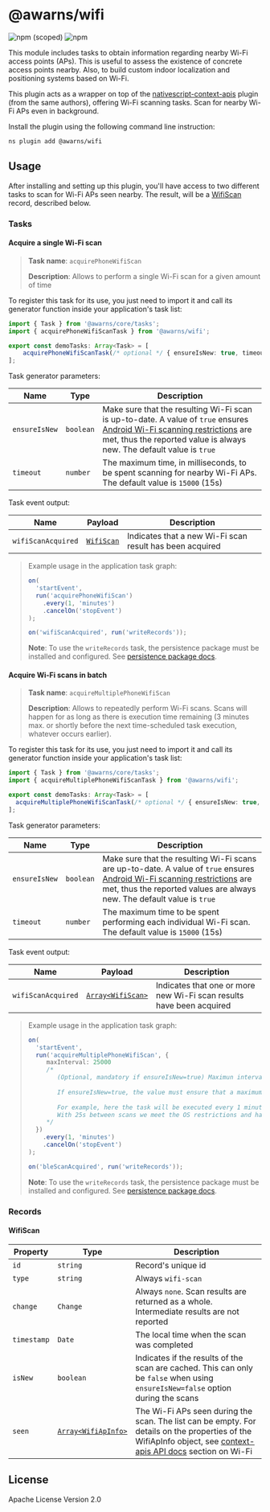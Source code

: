 # @awarns/wifi
![npm (scoped)](https://img.shields.io/npm/v/@awarns/wifi)
![npm](https://img.shields.io/npm/dm/@awarns/wifi)

This module includes tasks to obtain information regarding nearby Wi-Fi access points (APs). This is useful to assess the existence of concrete access points nearby. Also, to build custom indoor localization and positioning systems based on Wi-Fi.

This plugin acts as a wrapper on top of the [nativescript-context-apis](https://github.com/GeoTecINIT/nativescript-context-apis) plugin (from the same authors), offering Wi-Fi scanning tasks. Scan for nearby Wi-Fi APs even in background.

Install the plugin using the following command line instruction:

```bash
ns plugin add @awarns/wifi
```
## Usage

After installing and setting up this plugin, you'll have access to two different tasks to scan for Wi-Fi APs seen nearby. The result, will be a [WifiScan](#wifi-scan) record, described below.

### Tasks

#### Acquire a single Wi-Fi scan

> **Task name**: `acquirePhoneWifiScan`
>
> **Description**: Allows to perform a single Wi-Fi scan for a given amount of time

To register this task for its use, you just need to import it and call its generator function inside your application's task list:

```ts
import { Task } from '@awarns/core/tasks';
import { acquirePhoneWifiScanTask } from '@awarns/wifi';

export const demoTasks: Array<Task> = [
    acquirePhoneWifiScanTask(/* optional */ { ensureIsNew: true, timeout: 15000 }),
];
```
Task generator parameters:

| Name           | Type            | Description                                                                                                                                                                                                                                                                                |
|----------------|-----------------|--------------------------------------------------------------------------------------------------------------------------------------------------------------------------------------------------------------------------------------------------------------------------------------------|
| `ensureIsNew`  | `boolean`       | Make sure that the resulting Wi-Fi scan is up-to-date. A value of `true` ensures [Android Wi-Fi scanning restrictions](https://developer.android.com/guide/topics/connectivity/wifi-scan#wifi-scan-throttling) are met, thus the reported value is always new. The default value is `true` |
| `timeout`      | `number`        | The maximum time, in milliseconds, to be spent scanning for nearby Wi-Fi APs. The default value is `15000` (15s)                                                                                                                                                                           |

Task event output:

| Name               | Payload                  | Description                                              |
|--------------------|--------------------------|----------------------------------------------------------|
| `wifiScanAcquired` | [`WifiScan`](#wifi-scan) | Indicates that a new Wi-Fi scan result has been acquired |

> Example usage in the application task graph:
> ```ts
> on(
>   'startEvent',
>   run('acquirePhoneWifiScan')
>     .every(1, 'minutes')
>     .cancelOn('stopEvent')
> );
> 
> on('wifiScanAcquired', run('writeRecords'));
>```
> **Note**: To use the `writeRecords` task, the persistence package must be installed and configured. See [persistence package docs](../persistence/README.md).

#### Acquire Wi-Fi scans in batch

> **Task name**: `acquireMultiplePhoneWifiScan`
>
> **Description**: Allows to repeatedly perform Wi-Fi scans. Scans will happen for as long as there is execution time remaining (3 minutes max. or shortly before the next time-scheduled task execution, whatever occurs earlier).

To register this task for its use, you just need to import it and call its generator function inside your application's task list:

```ts
import { Task } from '@awarns/core/tasks';
import { acquireMultiplePhoneWifiScanTask } from '@awarns/wifi';

export const demoTasks: Array<Task> = [
  acquireMultiplePhoneWifiScanTask(/* optional */ { ensureIsNew: true, timeout: 15000 }),
];
```
Task generator parameters:

| Name          | Type      | Description                                                                                                                                                                                                                                                                                    |
|---------------|-----------|------------------------------------------------------------------------------------------------------------------------------------------------------------------------------------------------------------------------------------------------------------------------------------------------|
| `ensureIsNew` | `boolean` | Make sure that the resulting Wi-Fi scans are up-to-date. A value of `true` ensures [Android Wi-Fi scanning restrictions](https://developer.android.com/guide/topics/connectivity/wifi-scan#wifi-scan-throttling) are met, thus the reported values are always new. The default value is `true` |
| `timeout`     | `number`  | The maximum time to be spent performing each individual Wi-Fi scan. The default value is `15000` (15s)                                                                                                                                                                                         |

Task event output:

| Name               | Payload                        | Description                                                          |
|--------------------|--------------------------------|----------------------------------------------------------------------|
| `wifiScanAcquired` | [`Array<WifiScan>`](#ble-scan) | Indicates that one or more new Wi-Fi scan results have been acquired |

> Example usage in the application task graph:
> ```ts
> on(
>   'startEvent',
>   run('acquireMultiplePhoneWifiScan', { 
>      maxInterval: 25000 
>      /* 
>         (Optional, mandatory if ensureIsNew=true) Maximun interval between scans, unlimited by default. 
>         
>         If ensureIsNew=true, the value must ensure that a maximum of 2 scans are being collectd every minute. 
>         
>         For example, here the task will be executed every 1 minute, which means it will have ~55s to run. 
>         With 25s between scans we meet the OS restrictions and have enought time to collect 2 Wi-Fi fingerprints. 
>      */ 
>   })
>     .every(1, 'minutes')
>     .cancelOn('stopEvent')
> );
> 
> on('bleScanAcquired', run('writeRecords'));
>```
> **Note**: To use the `writeRecords` task, the persistence package must be installed and configured. See [persistence package docs](../persistence/README.md).

### Records

#### WifiScan

| Property    | Type                                                                               | Description                                                                                                                                                                                                                  |
|-------------|------------------------------------------------------------------------------------|------------------------------------------------------------------------------------------------------------------------------------------------------------------------------------------------------------------------------|
| `id`        | `string`                                                                           | Record's unique id                                                                                                                                                                                                           |
| `type`      | `string`                                                                           | Always `wifi-scan`                                                                                                                                                                                                           |
| `change`    | `Change`                                                                           | Always `none`. Scan results are returned as a whole. Intermediate results are not reported                                                                                                                                   |
| `timestamp` | `Date`                                                                             | The local time when the scan was completed                                                                                                                                                                                   |
| `isNew`     | `boolean`                                                                          | Indicates if the results of the scan are cached. This can only be `false` when using `ensureIsNew=false` option during the scans                                                                                             |
| `seen`      | [`Array<WifiApInfo>`](https://github.com/GeoTecINIT/nativescript-context-apis#api) | The Wi-Fi APs seen during the scan. The list can be empty. For details on the properties of the WifiApInfo object, see [context-apis API docs](https://github.com/GeoTecINIT/nativescript-context-apis#api) section on Wi-Fi |


## License

Apache License Version 2.0
